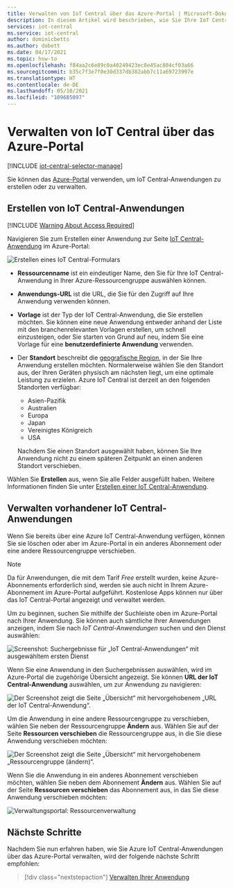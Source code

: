 ```yaml
---
title: Verwalten von IoT Central über das Azure-Portal | Microsoft-Dokumentation
description: In diesem Artikel wird beschrieben, wie Sie Ihre IoT Central-Anwendungen über das Azure-Portal erstellen und verwalten.
services: iot-central
ms.service: iot-central
author: dominicbetts
ms.author: dobett
ms.date: 04/17/2021
ms.topic: how-to
ms.openlocfilehash: f84aa2c6e89c0a40249423ec8e45ac804cf03a66
ms.sourcegitcommit: b35c7f3e7f0e30d337db382abb7c11a69723997e
ms.translationtype: HT
ms.contentlocale: de-DE
ms.lasthandoff: 05/10/2021
ms.locfileid: "109685097"
---
```

# <a name="manage-iot-central-from-the-azure-portal"></a>Verwalten von IoT Central über das Azure-Portal

[!INCLUDE [iot-central-selector-manage](../../../includes/iot-central-selector-manage.md)]

Sie können das [Azure-Portal](https://portal.azure.com) verwenden, um IoT Central-Anwendungen zu erstellen oder zu verwalten.

## <a name="create-iot-central-applications"></a>Erstellen von IoT Central-Anwendungen

[!INCLUDE [Warning About Access Required](../../../includes/iot-central-warning-contribitorrequireaccess.md)]

Navigieren Sie zum Erstellen einer Anwendung zur Seite [IoT Central-Anwendung](https://ms.portal.azure.com/#create/Microsoft.IoTCentral) im Azure-Portal:

![Erstellen eines IoT Central-Formulars](media/howto-manage-iot-central-from-portal/image6a.png)

* **Ressourcenname** ist ein eindeutiger Name, den Sie für Ihre IoT Central-Anwendung in Ihrer Azure-Ressourcengruppe auswählen können.

* **Anwendungs-URL** ist die URL, die Sie für den Zugriff auf Ihre Anwendung verwenden können.

* **Vorlage** ist der Typ der IoT Central-Anwendung, die Sie erstellen möchten. Sie können eine neue Anwendung entweder anhand der Liste mit den branchenrelevanten Vorlagen erstellen, um schnell einzusteigen, oder Sie starten von Grund auf neu, indem Sie eine Vorlage für eine **benutzerdefinierte Anwendung** verwenden.

* Der **Standort** beschreibt die [geografische Region](https://azure.microsoft.com/global-infrastructure/geographies/), in der Sie Ihre Anwendung erstellen möchten. Normalerweise wählen Sie den Standort aus, der Ihren Geräten physisch am nächsten liegt, um eine optimale Leistung zu erzielen. Azure IoT Central ist derzeit an den folgenden Standorten verfügbar:

  * Asien-Pazifik
  * Australien
  * Europa
  * Japan
  * Vereinigtes Königreich
  * USA

  Nachdem Sie einen Standort ausgewählt haben, können Sie Ihre Anwendung nicht zu einem späteren Zeitpunkt an einen anderen Standort verschieben.

Wählen Sie **Erstellen** aus, wenn Sie alle Felder ausgefüllt haben. Weitere Informationen finden Sie unter [Erstellen einer IoT Central-Anwendung](howto-create-iot-central-application.md).

## <a name="manage-existing-iot-central-applications"></a>Verwalten vorhandener IoT Central-Anwendungen

Wenn Sie bereits über eine Azure IoT Central-Anwendung verfügen, können Sie sie löschen oder aber im Azure-Portal in ein anderes Abonnement oder eine andere Ressourcengruppe verschieben.

> [!NOTE]
> Da für Anwendungen, die mit dem Tarif *Free* erstellt wurden, keine Azure-Abonnements erforderlich sind, werden sie auch nicht in Ihrem Azure-Abonnement im Azure-Portal aufgeführt. Kostenlose Apps können nur über das IoT Central-Portal angezeigt und verwaltet werden.

Um zu beginnen, suchen Sie mithilfe der Suchleiste oben im Azure-Portal nach Ihrer Anwendung. Sie können auch sämtliche Ihrer Anwendungen anzeigen, indem Sie nach _IoT Central-Anwendungen_ suchen und den Dienst auswählen:

![Screenshot: Suchergebnisse für „IoT Central-Anwendungen“ mit ausgewähltem ersten Dienst](media/howto-manage-iot-central-from-portal/search-iot-central.png)

Wenn Sie eine Anwendung in den Suchergebnissen auswählen, wird im Azure-Portal die zugehörige Übersicht angezeigt. Sie können **URL der IoT Central-Anwendung** auswählen, um zur Anwendung zu navigieren:

![Der Screenshot zeigt die Seite „Übersicht“ mit hervorgehobenem „URL der IoT Central-Anwendung“.](media/howto-manage-iot-central-from-portal/image3.png)

Um die Anwendung in eine andere Ressourcengruppe zu verschieben, wählen Sie neben der Ressourcengruppe **Ändern** aus. Wählen Sie auf der Seite **Ressourcen verschieben** die Ressourcengruppe aus, in die Sie diese Anwendung verschieben möchten:

![Der Screenshot zeigt die Seite „Übersicht“ mit hervorgehobenem „Ressourcengruppe (ändern)“.](media/howto-manage-iot-central-from-portal/image4a.png)

Wenn Sie die Anwendung in ein anderes Abonnement verschieben möchten, wählen Sie neben dem Abonnement **Ändern** aus. Wählen Sie auf der Seite **Ressourcen verschieben** das Abonnement aus, in das Sie diese Anwendung verschieben möchten:

![Verwaltungsportal: Ressourcenverwaltung](media/howto-manage-iot-central-from-portal/image5a.png)

## <a name="next-steps"></a>Nächste Schritte

Nachdem Sie nun erfahren haben, wie Sie Azure IoT Central-Anwendungen über das Azure-Portal verwalten, wird der folgende nächste Schritt empfohlen:

> [!div class="nextstepaction"]
> [Verwalten Ihrer Anwendung](howto-administer.md)